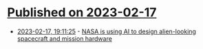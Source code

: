 # [Published on 2023-02-17](index.md)

* [2023-02-17, 19:11:25](https://news.ycombinator.com/item?id=34838946) - [NASA is using AI to design alien-looking spacecraft and mission hardware](https://www.fastcompany.com/90851698/nasas-new-generative-ai-designed-parts-look-like-theyre-from-an-alien-starship)
